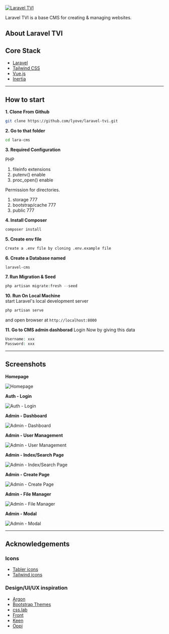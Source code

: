 [![Laravel TVI](https://raw.githubusercontent.com/LiamThursfield/laravel-tvi/master/.github/readme-header.png)](https://tvi-demo.liamthursfield.test)

Laravel TVI is a base CMS for creating & managing websites.


## About Laravel TVI

## Core Stack
- [Laravel](https://laravel.com/)
- [Tailwind CSS](https://tailwindcss.com/)
- [Vue.js](https://vuejs.org/)
- [Inertia](https://inertiajs.com/)


---

## How to start

**1. Clone From Github**
```bash
git clone https://github.com/lyove/laravel-tvi.git
```

**2. Go to that folder**
```bash
cd lara-cms
```

**3. Required Configuration**

PHP  
1. fileinfo extensions
1. putenv() enable
1. proc_open() enable

Permission for directories. 
1. storage 777
1. bootstrap/cache 777
1. public 777

**4. Install Composer**
```php
composer install
```

**5. Create env file**
```bash
Create a .env file by cloning .env.example file
```

**6. Create a Database named**
```bash
laravel-cms
```

**7. Run Migration & Seed**
```php
php artisan migrate:fresh --seed
```

**10. Run On Local Machine**  
start Laravel's local development server
```bash
php artisan serve
```
and open browser at `http://localhost:8000`


**11. Go to CMS admin dashborad**
Login Now by giving this data
```php
Username: xxx
Password: xxx
```

---

## Screenshots

**Homepage**

![Homepage](https://raw.githubusercontent.com/LiamThursfield/laravel-tvi/master/.github/screenshots/app_home.png)

**Auth - Login**

![Auth - Login](https://raw.githubusercontent.com/LiamThursfield/laravel-tvi/master/.github/screenshots/login.png)

**Admin - Dashboard**

![Admin - Dashboard](https://raw.githubusercontent.com/LiamThursfield/laravel-tvi/master/.github/screenshots/admin_dashboard.png)

**Admin - User Management**

![Admin - User Management](https://raw.githubusercontent.com/LiamThursfield/laravel-tvi/master/.github/screenshots/admin_user_management.png)

**Admin - Index/Search Page**

![Admin - Index/Search Page](https://raw.githubusercontent.com/LiamThursfield/laravel-tvi/master/.github/screenshots/admin_index.png)

**Admin - Create Page**

![Admin - Create Page](https://raw.githubusercontent.com/LiamThursfield/laravel-tvi/master/.github/screenshots/admin_create.png)

**Admin - File Manager**

![Admin - File Manager](https://raw.githubusercontent.com/LiamThursfield/laravel-tvi/master/.github/screenshots/admin_filemanager.png)

**Admin - Modal**

![Admin - Modal](https://raw.githubusercontent.com/LiamThursfield/laravel-tvi/master/.github/screenshots/admin_modal.png)

---------


## Acknowledgements

### Icons
- [Tabler icons](https://github.com/tabler/tabler-icons)
- [Tailwind icons](https://tailwindcss.com/docs)

### Design/UI/UX inspiration
- [Argon](https://demos.creative-tim.com/argon-dashboard-pro/pages/dashboards/dashboard.html)
- [Bootstrap Themes](https://themes.getbootstrap.com/)
- [css.lab](https://csslab.app/)
- [Front](https://htmlstream.com/front-dashboard/index.html)
- [Keen](https://preview.keenthemes.com/keen/demo1/index.html)
- [Oppi](https://droitthemes.com/wp/oppi/)
